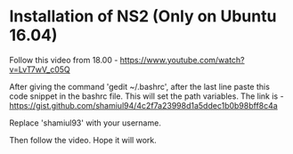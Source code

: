 # Installation of NS2 (Only on Ubuntu 16.04)

Follow this video from 18.00 - https://www.youtube.com/watch?v=LvT7wV_c05Q

After giving the command 'gedit ~/.bashrc', after the last line paste this code snippet in the bashrc file. This will set the path variables.
The link is - https://gist.github.com/shamiul94/4c2f7a23998d1a5ddec1b0b98bff8c4a

Replace 'shamiul93' with your username. 

Then follow the video. Hope it will work. 

